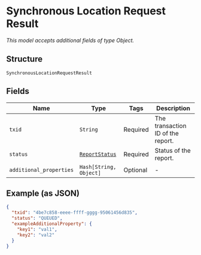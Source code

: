 
# Synchronous Location Request Result

*This model accepts additional fields of type Object.*

## Structure

`SynchronousLocationRequestResult`

## Fields

| Name | Type | Tags | Description |
|  --- | --- | --- | --- |
| `txid` | `String` | Required | The transaction ID of the report. |
| `status` | [`ReportStatus`](../../doc/models/report-status.md) | Required | Status of the report. |
| `additional_properties` | `Hash[String, Object]` | Optional | - |

## Example (as JSON)

```json
{
  "txid": "4be7c858-eeee-ffff-gggg-95061456d835",
  "status": "QUEUED",
  "exampleAdditionalProperty": {
    "key1": "val1",
    "key2": "val2"
  }
}
```

